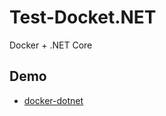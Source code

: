 # Test-Docket.NET
Docker + .NET Core

## Demo
- [docker-dotnet](https://docker-dotnet.azurewebsites.net/)

